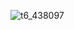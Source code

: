 ![t6_438097](https://user-images.githubusercontent.com/17806205/213070107-6002a4fb-8fac-4094-b545-435628fdf6ef.jpg)